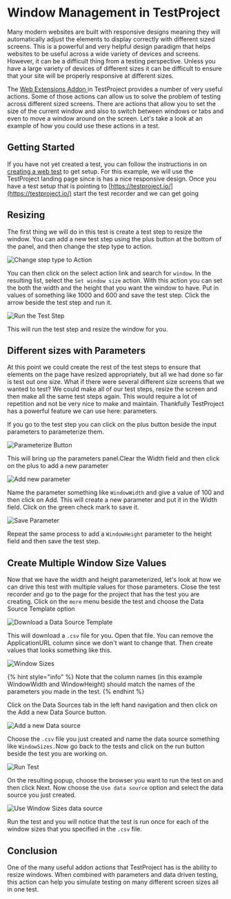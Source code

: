 # Window Management in TestProject

Many modern websites are built with responsive designs meaning they will automatically adjust the elements to display correctly with different sized screens. This is a powerful and very helpful design paradigm that helps websites to be useful across a wide variety of devices and screens. However, it can be a difficult thing from a testing perspective. Unless you have a large variety of devices of different sizes it can be difficult to ensure that your site will be properly responsive at different sizes.

The [Web Extensions Addon ](../testproject-addons/available-addons/web-extensions-addon.md)in TestProject provides a number of very useful actions. Some of those actions can allow us to solve the problem of testing across different sized screens. There are actions that allow you to set the size of the current window and also to switch between windows or tabs and even to move a window around on the screen. Let's take a look at an example of how you could use these actions in a test. 

## Getting Started

If you have not yet created a test, you can follow the instructions in on [creating a web test](../using-the-smart-test-recorder/web-testing/creating-a-web-test-using-the-testproject-recorder.md) to get setup. For this example, we will use the TestProject landing page since is has a nice responsive design. Once you have a test setup that is pointing to [https://testproject.io/](https://testproject.io/) start the test recorder and we can get going

## Resizing

The first thing we will do in this test is create a test step to resize the window. You can add a new test step using the plus button at the bottom of the panel, and then change the step type to action. 

![Change step type to Action](../.gitbook/assets/image%20%28136%29.png)

You can then click on the select action link and search for `window`. In the resulting list, select the `Set window size` action. With this action you can set the both the width and the height that you want the window to have. Put in values of something like 1000 and 600 and save the test step. Click the arrow beside the test step and run it.

![Run the Test Step](../.gitbook/assets/image%20%2858%29.png)

This will run the test step and resize the window for you.

## Different sizes with Parameters

At this point we could create the rest of the test steps to ensure that elements on the page have resized appropriately, but all we had done so far is test out one size. What if there were several different size screens that we wanted to test? We could make all of our test steps, resize the screen and then make all the same test steps again. This would require a lot of repetition and not be very nice to make and maintain. Thankfully TestProject has a powerful feature we can use here: parameters.

If you go to the test step you can click on the plus button beside the input parameters to parameterize them.

![Parameterize Button](../.gitbook/assets/image%20%28124%29.png)

This will bring up the parameters panel.Clear the Width field and then click on the plus to add a new parameter

![Add new parameter](../.gitbook/assets/image%20%2840%29.png)

Name the parameter something like `WindowWidth` and give a value of 100 and then click on Add. This will create a new parameter and put it in the Width field. Click on the green check mark to save it. 

![Save Parameter](../.gitbook/assets/image%20%2846%29.png)

Repeat the same process to add a `WindowHeight` parameter to the height field and then save the test step.

## Create Multiple Window Size Values

Now that we have the width and height parameterized, let's look at how we can drive this test with multiple values for those parameters. Close the test recorder and go to the page for the project that has the test you are creating. Click on the `more` menu beside the test and choose the Data Source Template option 

![Download a Data Source Template](../.gitbook/assets/image%20%2855%29.png)

This will download a `.csv` file for you. Open that file. You can remove the  ApplicationURL column since we don't want to change that. Then create values that looks something like this.

![Window Sizes](../.gitbook/assets/image%20%287%29.png)

{% hint style="info" %}
Note that the column names \(in this example WindowWidth and WindowHeight\) should match the names of the parameters you made in the test.
{% endhint %}

Click on the Data Sources tab in the left hand navigation and then click on the Add a new Data Source button.

![Add a new Data source](../.gitbook/assets/image%20%28148%29.png)

Choose the `.csv` file you just created and name the data source something like `WindowSizes.`Now go back to the tests and click on the run button beside the test you are working on.

![Run Test](../.gitbook/assets/image%20%28117%29.png)

On the resulting popup, choose the browser you want to run the test on and then click Next.  Now choose the `Use data source` option and select the data source you just created.

![Use Window Sizes data source](../.gitbook/assets/image%20%28198%29.png)

Run the test and you will notice that the test is run once for each of the window sizes that you specified in the `.csv` file.

## Conclusion

One of the many useful addon actions that TestProject has is the ability to resize windows. When combined with parameters and data driven testing, this action can help you simulate testing on many different screen sizes all in one test. 

